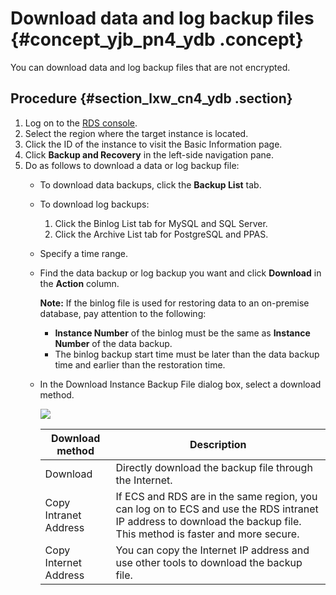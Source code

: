 # Download data and log backup files {#concept_yjb_pn4_ydb .concept}

You can download data and log backup files that are not encrypted.

## Procedure {#section_lxw_cn4_ydb .section}

1.  Log on to the [RDS console](https://rds.console.aliyun.com/).
2.  Select the region where the target instance is located.
3.  Click the ID of the instance to visit the Basic Information page.
4.  Click **Backup and Recovery** in the left-side navigation pane.
5.  Do as follows to download a data or log backup file:
    -   To download data backups, click the **Backup List** tab.
    -   To download log backups:
        1.  Click the Binlog List tab for MySQL and SQL Server.
        2.  Click the Archive List tab for PostgreSQL and PPAS.
    -   Specify a time range.
    -   Find the data backup or log backup you want and click **Download** in the **Action** column.

        **Note:** If the binlog file is used for restoring data to an on-premise database, pay attention to the following:

        -   **Instance Number** of the binlog must be the same as **Instance Number** of the data backup.
        -   The binlog backup start time must be later than the data backup time and earlier than the restoration time.
    -   In the Download Instance Backup File dialog box, select a download method.

        ![](http://static-aliyun-doc.oss-cn-hangzhou.aliyuncs.com/assets/img/7966/15366349806231_en-US.png)

        |Download method|Description|
        |---------------|-----------|
        |Download|Directly download the backup file through the Internet.|
        |Copy Intranet Address|If ECS and RDS are in the same region, you can log on to ECS and use the RDS intranet IP address to download the backup file. This method is faster and more secure.|
        |Copy Internet Address|You can copy the Internet IP address and use other tools to download the backup file.|


